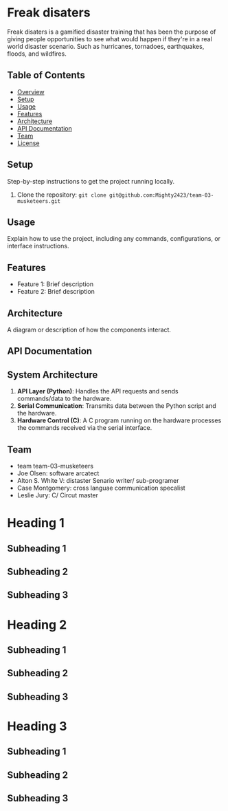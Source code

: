 # Freak disaters
Freak disaters is a gamified disaster training that has been the purpose of giving people opportunities to see what would happen if they're in a real world disaster scenario. Such as hurricanes, tornadoes, earthquakes, floods, and wildfires.

## Table of Contents
- [Overview](#overview)
- [Setup](#setup)
- [Usage](#usage)
- [Features](#features)
- [Architecture](#architecture)
- [API Documentation](#api-documentation)
- [Team](#team)
- [License](#license)

## Setup
Step-by-step instructions to get the project running locally.

1. Clone the repository: `git clone git@github.com:Mighty2423/team-03-musketeers.git`

## Usage
Explain how to use the project, including any commands, configurations, or interface instructions.

## Features
- Feature 1: Brief description
- Feature 2: Brief description

## Architecture
A diagram or description of how the components interact.

## API Documentation
## System Architecture
1. **API Layer (Python)**: Handles the API requests and sends commands/data to the hardware.
2. **Serial Communication**: Transmits data between the Python script and the hardware.
3. **Hardware Control (C)**: A C program running on the hardware processes the commands received via the serial interface.



## Team
- team team-03-musketeers
- Joe Olsen: software arcatect
- Alton S. White V: distaster Senario writer/ sub-programer
- Case Montgomery: cross languae communication specalist
- Leslie Jury: C/ Circut  master





# Heading 1
## Subheading 1


## Subheading 2


## Subheading 3


# Heading 2
## Subheading 1


## Subheading 2


## Subheading 3


# Heading 3
## Subheading 1


## Subheading 2


## Subheading 3

